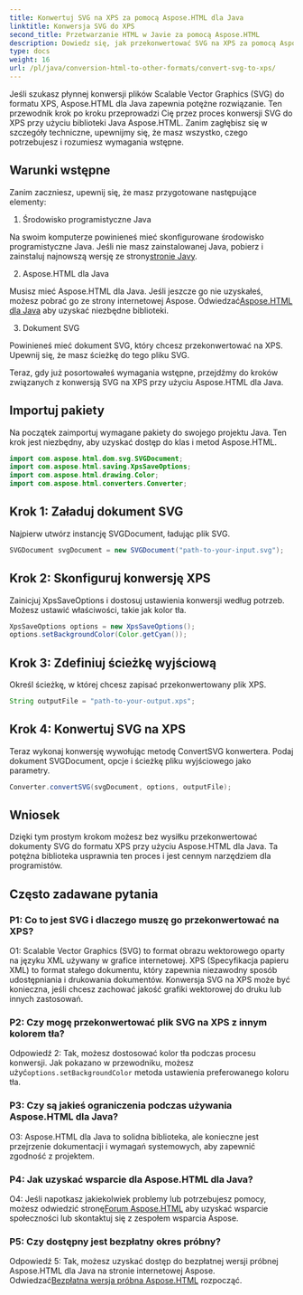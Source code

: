 ```yaml
---
title: Konwertuj SVG na XPS za pomocą Aspose.HTML dla Java
linktitle: Konwersja SVG do XPS
second_title: Przetwarzanie HTML w Javie za pomocą Aspose.HTML
description: Dowiedz się, jak przekonwertować SVG na XPS za pomocą Aspose.HTML dla Java. Prosty przewodnik krok po kroku umożliwiający bezproblemową konwersję.
type: docs
weight: 16
url: /pl/java/conversion-html-to-other-formats/convert-svg-to-xps/
---
```


Jeśli szukasz płynnej konwersji plików Scalable Vector Graphics (SVG) do formatu XPS, Aspose.HTML dla Java zapewnia potężne rozwiązanie. Ten przewodnik krok po kroku przeprowadzi Cię przez proces konwersji SVG do XPS przy użyciu biblioteki Java Aspose.HTML. Zanim zagłębisz się w szczegóły techniczne, upewnijmy się, że masz wszystko, czego potrzebujesz i rozumiesz wymagania wstępne.

## Warunki wstępne

Zanim zaczniesz, upewnij się, że masz przygotowane następujące elementy:

1. Środowisko programistyczne Java

 Na swoim komputerze powinieneś mieć skonfigurowane środowisko programistyczne Java. Jeśli nie masz zainstalowanej Java, pobierz i zainstaluj najnowszą wersję ze strony[stronie Javy](https://www.oracle.com/java/technologies/javase-downloads.html).

2. Aspose.HTML dla Java

Musisz mieć Aspose.HTML dla Java. Jeśli jeszcze go nie uzyskałeś, możesz pobrać go ze strony internetowej Aspose. Odwiedzać[Aspose.HTML dla Java](https://releases.aspose.com/html/java/) aby uzyskać niezbędne biblioteki.

3. Dokument SVG

Powinieneś mieć dokument SVG, który chcesz przekonwertować na XPS. Upewnij się, że masz ścieżkę do tego pliku SVG.

Teraz, gdy już posortowałeś wymagania wstępne, przejdźmy do kroków związanych z konwersją SVG na XPS przy użyciu Aspose.HTML dla Java.

## Importuj pakiety

Na początek zaimportuj wymagane pakiety do swojego projektu Java. Ten krok jest niezbędny, aby uzyskać dostęp do klas i metod Aspose.HTML.

```java
import com.aspose.html.dom.svg.SVGDocument;
import com.aspose.html.saving.XpsSaveOptions;
import com.aspose.html.drawing.Color;
import com.aspose.html.converters.Converter;
```

## Krok 1: Załaduj dokument SVG

Najpierw utwórz instancję SVGDocument, ładując plik SVG.

```java
SVGDocument svgDocument = new SVGDocument("path-to-your-input.svg");
```

## Krok 2: Skonfiguruj konwersję XPS

Zainicjuj XpsSaveOptions i dostosuj ustawienia konwersji według potrzeb. Możesz ustawić właściwości, takie jak kolor tła.

```java
XpsSaveOptions options = new XpsSaveOptions();
options.setBackgroundColor(Color.getCyan());
```

## Krok 3: Zdefiniuj ścieżkę wyjściową

Określ ścieżkę, w której chcesz zapisać przekonwertowany plik XPS.

```java
String outputFile = "path-to-your-output.xps";
```

## Krok 4: Konwertuj SVG na XPS

Teraz wykonaj konwersję wywołując metodę ConvertSVG konwertera. Podaj dokument SVGDocument, opcje i ścieżkę pliku wyjściowego jako parametry.

```java
Converter.convertSVG(svgDocument, options, outputFile);
```

## Wniosek

Dzięki tym prostym krokom możesz bez wysiłku przekonwertować dokumenty SVG do formatu XPS przy użyciu Aspose.HTML dla Java. Ta potężna biblioteka usprawnia ten proces i jest cennym narzędziem dla programistów.

## Często zadawane pytania

### P1: Co to jest SVG i dlaczego muszę go przekonwertować na XPS?

O1: Scalable Vector Graphics (SVG) to format obrazu wektorowego oparty na języku XML używany w grafice internetowej. XPS (Specyfikacja papieru XML) to format stałego dokumentu, który zapewnia niezawodny sposób udostępniania i drukowania dokumentów. Konwersja SVG na XPS może być konieczna, jeśli chcesz zachować jakość grafiki wektorowej do druku lub innych zastosowań.

### P2: Czy mogę przekonwertować plik SVG na XPS z innym kolorem tła?

 Odpowiedź 2: Tak, możesz dostosować kolor tła podczas procesu konwersji. Jak pokazano w przewodniku, możesz użyć`options.setBackgroundColor` metoda ustawienia preferowanego koloru tła.

### P3: Czy są jakieś ograniczenia podczas używania Aspose.HTML dla Java?

O3: Aspose.HTML dla Java to solidna biblioteka, ale konieczne jest przejrzenie dokumentacji i wymagań systemowych, aby zapewnić zgodność z projektem.

### P4: Jak uzyskać wsparcie dla Aspose.HTML dla Java?

 O4: Jeśli napotkasz jakiekolwiek problemy lub potrzebujesz pomocy, możesz odwiedzić stronę[Forum Aspose.HTML](https://forum.aspose.com/) aby uzyskać wsparcie społeczności lub skontaktuj się z zespołem wsparcia Aspose.

### P5: Czy dostępny jest bezpłatny okres próbny?

 Odpowiedź 5: Tak, możesz uzyskać dostęp do bezpłatnej wersji próbnej Aspose.HTML dla Java na stronie internetowej Aspose. Odwiedzać[Bezpłatna wersja próbna Aspose.HTML](https://releases.aspose.com/) rozpocząć.